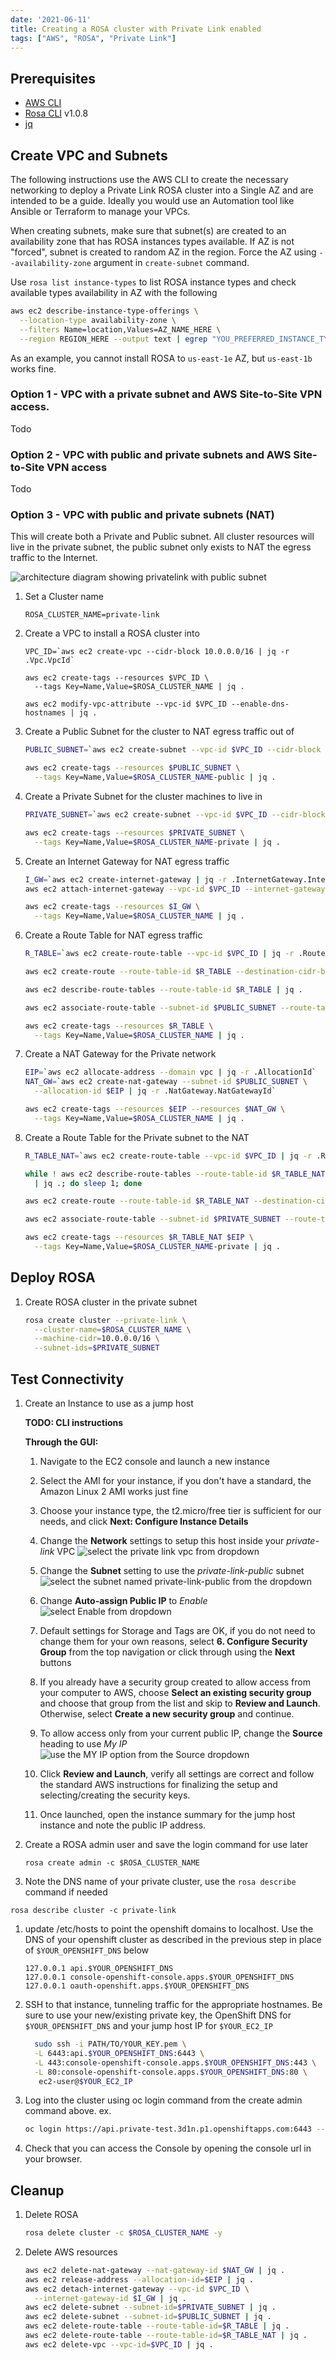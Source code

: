 ```yaml
---
date: '2021-06-11'
title: Creating a ROSA cluster with Private Link enabled
tags: ["AWS", "ROSA", "Private Link"]
---
```

## Prerequisites

* [AWS CLI](https://docs.aws.amazon.com/cli/latest/userguide/install-cliv2.html)
* [Rosa CLI](https://github.com/openshift/rosa/releases/tag/v1.0.8) v1.0.8
* [jq](https://stedolan.github.io/jq/download/)

## Create VPC and Subnets

The following instructions use the AWS CLI to create the necessary networking to deploy a Private Link ROSA cluster into a Single AZ and are intended to be a guide. Ideally you would use an Automation tool like Ansible or Terraform to manage your VPCs.

When creating subnets, make sure that subnet(s) are created to an availability zone that has ROSA instances types available. If AZ is not "forced", subnet is created to random AZ in the region. Force the AZ using `--availability-zone` argument in `create-subnet` command.

Use `rosa list instance-types` to list ROSA instance types and check available types availability in AZ with the following

```bash
aws ec2 describe-instance-type-offerings \
  --location-type availability-zone \
  --filters Name=location,Values=AZ_NAME_HERE \
  --region REGION_HERE --output text | egrep "YOU_PREFERRED_INSTANCE_TYPE"
```

As an example, you cannot install ROSA to `us-east-1e` AZ, but `us-east-1b` works fine.

### Option 1 - VPC with a private subnet and AWS Site-to-Site VPN access.

Todo

### Option 2 - VPC with public and private subnets and AWS Site-to-Site VPN access

Todo

### Option 3 - VPC with public and private subnets (NAT)

This will create both a Private and Public subnet. All cluster resources will live in the private subnet, the public subnet only exists to NAT the egress traffic to the Internet.

![architecture diagram showing privatelink with public subnet](./images/architecture-pl.png)

1. Set a Cluster name

    ```
    ROSA_CLUSTER_NAME=private-link
    ```

1. Create a VPC to install a ROSA cluster into

    ```
    VPC_ID=`aws ec2 create-vpc --cidr-block 10.0.0.0/16 | jq -r .Vpc.VpcId`

    aws ec2 create-tags --resources $VPC_ID \
      --tags Key=Name,Value=$ROSA_CLUSTER_NAME | jq .

    aws ec2 modify-vpc-attribute --vpc-id $VPC_ID --enable-dns-hostnames | jq .
    ```

1. Create a Public Subnet for the cluster to NAT egress traffic out of

    ```bash
    PUBLIC_SUBNET=`aws ec2 create-subnet --vpc-id $VPC_ID --cidr-block 10.0.128.0/17 | jq -r .Subnet.SubnetId`

    aws ec2 create-tags --resources $PUBLIC_SUBNET \
      --tags Key=Name,Value=$ROSA_CLUSTER_NAME-public | jq .
    ```

1. Create a Private Subnet for the cluster machines to live in

    ```bash
    PRIVATE_SUBNET=`aws ec2 create-subnet --vpc-id $VPC_ID --cidr-block 10.0.0.0/17 | jq -r .Subnet.SubnetId`

    aws ec2 create-tags --resources $PRIVATE_SUBNET \
      --tags Key=Name,Value=$ROSA_CLUSTER_NAME-private | jq .
    ```

1. Create an Internet Gateway for NAT egress traffic

    ```bash
    I_GW=`aws ec2 create-internet-gateway | jq -r .InternetGateway.InternetGatewayId`
    aws ec2 attach-internet-gateway --vpc-id $VPC_ID --internet-gateway-id $I_GW | jq .

    aws ec2 create-tags --resources $I_GW \
      --tags Key=Name,Value=$ROSA_CLUSTER_NAME | jq .
    ```

1. Create a Route Table for NAT egress traffic

    ```bash
    R_TABLE=`aws ec2 create-route-table --vpc-id $VPC_ID | jq -r .RouteTable.RouteTableId`

    aws ec2 create-route --route-table-id $R_TABLE --destination-cidr-block 0.0.0.0/0 --gateway-id $I_GW | jq .

    aws ec2 describe-route-tables --route-table-id $R_TABLE | jq .

    aws ec2 associate-route-table --subnet-id $PUBLIC_SUBNET --route-table-id $R_TABLE | jq .

    aws ec2 create-tags --resources $R_TABLE \
      --tags Key=Name,Value=$ROSA_CLUSTER_NAME | jq .
    ```

1. Create a NAT Gateway for the Private network

    ```bash
    EIP=`aws ec2 allocate-address --domain vpc | jq -r .AllocationId`
    NAT_GW=`aws ec2 create-nat-gateway --subnet-id $PUBLIC_SUBNET \
      --allocation-id $EIP | jq -r .NatGateway.NatGatewayId`

    aws ec2 create-tags --resources $EIP --resources $NAT_GW \
      --tags Key=Name,Value=$ROSA_CLUSTER_NAME | jq .
    ```

1. Create a Route Table for the Private subnet to the NAT

    ```bash
    R_TABLE_NAT=`aws ec2 create-route-table --vpc-id $VPC_ID | jq -r .RouteTable.RouteTableId`

    while ! aws ec2 describe-route-tables --route-table-id $R_TABLE_NAT \
      | jq .; do sleep 1; done

    aws ec2 create-route --route-table-id $R_TABLE_NAT --destination-cidr-block 0.0.0.0/0 --gateway-id $NAT_GW | jq .

    aws ec2 associate-route-table --subnet-id $PRIVATE_SUBNET --route-table-id $R_TABLE_NAT | jq .

    aws ec2 create-tags --resources $R_TABLE_NAT $EIP \
      --tags Key=Name,Value=$ROSA_CLUSTER_NAME-private | jq .
    ```

## Deploy ROSA

1. Create ROSA cluster in the private subnet

    ```bash
    rosa create cluster --private-link \
      --cluster-name=$ROSA_CLUSTER_NAME \
      --machine-cidr=10.0.0.0/16 \
      --subnet-ids=$PRIVATE_SUBNET
    ```

## Test Connectivity

1. Create an Instance to use as a jump host

    **TODO: CLI instructions**

    **Through the GUI:**

      1. Navigate to the EC2 console and launch a new instance

      1. Select the AMI for your instance, if you don't have a standard, the Amazon Linux 2 AMI works just fine

      1. Choose your instance type, the t2.micro/free tier is sufficient for our needs, and click **Next: Configure Instance Details**

      1. Change the **Network** settings to setup this host inside your _private-link_ VPC
      ![select the private link vpc from dropdown](./images/rosa-private-link-bastion-network.png)

      1. Change the **Subnet** setting to use the _private-link-public_ subnet
      ![select the subnet named private-link-public from the dropdown](./images/rosa-private-link-bastion-subnet.png)

      1. Change **Auto-assign Public IP** to _Enable_
      ![select Enable from dropdown](./images/rosa-private-linke-bastion-PublicIP.png)

      1. Default settings for Storage and Tags are OK, if you do not need to change them for your own reasons, select **6. Configure Security Group** from the top navigation or click through using the **Next** buttons

      1. If you already have a security group created to allow access from your computer to AWS, choose **Select an existing security group** and choose that group from the list and skip to **Review and Launch**. Otherwise, select **Create a new security group** and continue.

      1. To allow access only from your current public IP, change the **Source** heading to use _My IP_
      ![use the MY IP option from the Source dropdown](./images/rosa-private-linke-bastion-securityGroup.png)

      1. Click **Review and Launch**, verify all settings are correct and follow the standard AWS instructions for finalizing the setup and selecting/creating the security keys.

      1. Once launched, open the instance summary for the jump host instance and note the public IP address.


1. Create a ROSA admin user and save the login command for use later

    ```
    rosa create admin -c $ROSA_CLUSTER_NAME
    ```

1. Note the DNS name of your private cluster, use the `rosa describe` command if needed

  ```
  rosa describe cluster -c private-link
  ```

1. update /etc/hosts to point the openshift domains to localhost. Use the DNS of your openshift cluster as described in the previous step in place of `$YOUR_OPENSHIFT_DNS` below

    ```
    127.0.0.1 api.$YOUR_OPENSHIFT_DNS
    127.0.0.1 console-openshift-console.apps.$YOUR_OPENSHIFT_DNS
    127.0.0.1 oauth-openshift.apps.$YOUR_OPENSHIFT_DNS
    ```


1. SSH to that instance, tunneling traffic for the appropriate hostnames. Be sure to use your new/existing private key, the OpenShift DNS for `$YOUR_OPENSHIFT_DNS` and your jump host IP for `$YOUR_EC2_IP`

    ```bash
      sudo ssh -i PATH/TO/YOUR_KEY.pem \
      -L 6443:api.$YOUR_OPENSHIFT_DNS:6443 \
      -L 443:console-openshift-console.apps.$YOUR_OPENSHIFT_DNS:443 \
      -L 80:console-openshift-console.apps.$YOUR_OPENSHIFT_DNS:80 \
       ec2-user@$YOUR_EC2_IP
    ```

1. Log into the cluster using oc login command from the create admin command above. ex.

    ```bash
    oc login https://api.private-test.3d1n.p1.openshiftapps.com:6443 --username cluster-admin --password GQSGJ-daqfN-8QNY3-tS9gU
    ```

1. Check that you can access the Console by opening the console url in your browser.

## Cleanup

1. Delete ROSA

    ```bash
    rosa delete cluster -c $ROSA_CLUSTER_NAME -y
    ```

1. Delete AWS resources

    ```bash
    aws ec2 delete-nat-gateway --nat-gateway-id $NAT_GW | jq .
    aws ec2 release-address --allocation-id=$EIP | jq .
    aws ec2 detach-internet-gateway --vpc-id $VPC_ID \
      --internet-gateway-id $I_GW | jq .
    aws ec2 delete-subnet --subnet-id=$PRIVATE_SUBNET | jq .
    aws ec2 delete-subnet --subnet-id=$PUBLIC_SUBNET | jq .
    aws ec2 delete-route-table --route-table-id=$R_TABLE | jq .
    aws ec2 delete-route-table --route-table-id=$R_TABLE_NAT | jq .
    aws ec2 delete-vpc --vpc-id=$VPC_ID | jq .
    ```
